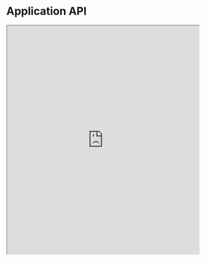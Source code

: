 <a name="application-api"></a>

# Application API

<iframe src="http://virtual.wf/web/docs/jsdoc_cmp/index.html" style="height:600px;width:100%;" scrolling="auto" ALLOWTRANSPARENCY="false">Application API Reference</iframe>
